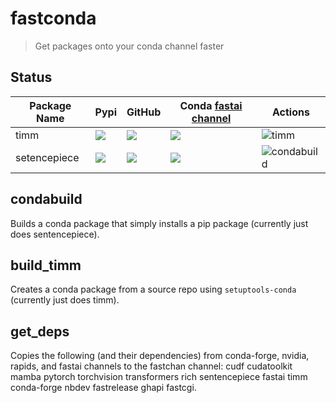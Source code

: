 # fastconda

> Get packages onto your conda channel faster

## Status

Package Name | Pypi | GitHub | Conda [fastai channel](https://anaconda.org/fastai/repo) | Actions |
-- | -- | -- | -- | --
timm |  ![](https://img.shields.io/pypi/v/timm) | ![](https://img.shields.io/github/v/release/rwightman/pytorch-image-models) | ![](https://img.shields.io/conda/vn/fastai/timm) | ![timm](https://github.com/fastai/fastconda/workflows/timm/badge.svg)
setencepiece | ![](https://img.shields.io/pypi/v/sentencepiece) |  ![](https://img.shields.io/github/v/release/google/sentencepiece) | ![](https://img.shields.io/conda/vn/fastai/sentencepiece) | ![condabuild](https://github.com/fastai/fastconda/workflows/condabuild/badge.svg)


## condabuild

Builds a conda package that simply installs a pip package (currently just does sentencepiece).

## build_timm

Creates a conda package from a source repo using `setuptools-conda` (currently just does timm).

## get_deps

Copies the following (and their dependencies) from conda-forge, nvidia, rapids, and fastai channels to the fastchan channel: cudf cudatoolkit mamba pytorch torchvision transformers rich sentencepiece fastai timm conda-forge nbdev fastrelease ghapi fastcgi.
